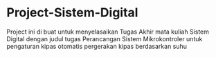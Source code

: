 # Project-Sistem-Digital
Project ini di buat untuk menyelasaikan Tugas Akhir mata kuliah Sistem Digital dengan judul tugas Perancangan Sistem Mikrokontroler untuk pengaturan kipas otomatis pergerakan kipas berdasarkan suhu

